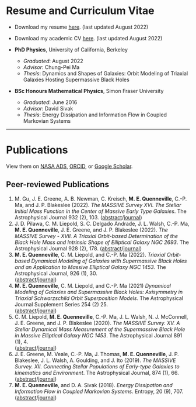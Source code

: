 # Resume and Curriculum Vitae

- Download my resume [here](assets/Resume.pdf). (last updated August 2022)
- Download my academic CV [here](assets/CV.pdf). (last updated August 2022)

- **PhD Physics**, University of California, Berkeley
  - *Graduated*: August 2022
  - *Advisor*: Chung-Pei Ma  
  - *Thesis*: Dynamics and Shapes of Galaxies: Orbit Modeling of Triaxial Galaxies Hosting Supermassive Black Holes

- **BSc Honours Mathematical Physics**, Simon Fraser University
  - *Graduated*: June 2016
  - *Advisor*: David Sivak  
  - *Thesis*: Energy Dissipation and Information Flow in Coupled Markovian Systems

***

# Publications

View them on [NASA ADS](https://ui.adsabs.harvard.edu/public-libraries/G3ch5VmKRPa05UiaCJPE_g), [ORCID](https://orcid.org/0000-0002-6148-5481), or [Google Scholar](https://scholar.google.com/citations?user=w9F3FjMAAAAJ&hl=en).

## Peer-reviewed Publications
1. M. Gu, J. E. Greene, A. B. Newman, C. Kreisch, **M. E. Quenneville**, C.-P. Ma, and J. P. Blakeslee (2022). *The MASSIVE Survey XVI. The Stellar Initial Mass Function in the Center of Massive Early Type Galaxies*. The Astrophysical Journal 932 (2), 103.
([abstract](https://ui.adsabs.harvard.edu/abs/2021arXiv211011985G/abstract)/[journal](https://iopscience.iop.org/article/10.3847/1538-4357/ac69ea))
2. J. D. Pilawa, C. M. Liepold, S. C. Delgado Andrade, J. L. Walsh, C.-P. Ma, **M. E. Quenneville**, J. E. Greene, and J. P. Blakeslee (2022). *The MASSIVE Survey - XVII. A Triaxial Orbit-based Determination of the Black Hole Mass and Intrinsic Shape of Elliptical Galaxy NGC 2693*. The Astrophysical Journal 928 (2), 178.
([abstract](https://ui.adsabs.harvard.edu/abs/2021arXiv211113699P/abstract)/[journal](https://iopscience.iop.org/article/10.3847/1538-4357/ac58fd))
3. **M. E. Quenneville**, C. M. Liepold, and C.-P. Ma (2022). *Triaxial Orbit-based Dynamical Modeling of Galaxies with Supermassive Black Holes and an Application to Massive Elliptical Galaxy NGC 1453*. The Astrophysical Journal, 926 (1), 30.  
([abstract](https://ui.adsabs.harvard.edu/abs/2021arXiv211106904Q/abstract)/[journal](https://iopscience.iop.org/article/10.3847/1538-4357/ac3e68))
4. **M. E. Quenneville**, C. M. Liepold, and C.-P. Ma (2021) *Dynamical Modeling of Galaxies and Supermassive Black Holes: Axisymmetry in Triaxial Schwarzschild Orbit Superposition Models*. The Astrophysical Journal Supplement Series 254 (2) 25.  
([abstract](https://ui.adsabs.harvard.edu/abs/2021ApJS..254...25Q/abstract)/[journal](https://iopscience.iop.org/article/10.3847/1538-4365/abe6a0))
5. C. M. Liepold, **M. E. Quenneville**, C.-P. Ma, J. L. Walsh, N. J. McConnell, J. E. Greene, and J. P. Blakeslee (2020). *The MASSIVE Survey. XV. A Stellar Dynamical Mass Measurement of the Supermassive Black Hole in Massive Elliptical Galaxy NGC 1453*. The Astrophysical Journal 891 (1), 4.  
([abstract](https://ui.adsabs.harvard.edu/abs/2020ApJ...891....4L/abstract)/[journal](https://iopscience.iop.org/article/10.3847/1538-4357/ab6f71))
6. J. E. Greene, M. Veale, C.-P. Ma, J. Thomas, **M. E. Quenneville**, J. P. Blakeslee, J. L. Walsh, A. Goulding, and J. Ito (2019). *The MASSIVE Survey. XII. Connecting Stellar Populations of Early-type Galaxies to kinematics and Environment*. The Astrophysical Journal, 874 (1), 66.  
([abstract](https://ui.adsabs.harvard.edu/abs/2019ApJ...874...66G/abstract)/[journal](https://iopscience.iop.org/article/10.3847/1538-4357/ab01e3))
7. **M. E. Quenneville**, and D. A. Sivak (2018). *Energy Dissipation and Information Flow in Coupled Markovian Systems*. Entropy, 20 (9), 707.  
([abstract](https://ui.adsabs.harvard.edu/abs/2018Entrp..20..707Q/abstract)/[journal](https://www.mdpi.com/1099-4300/20/9/707/htm))